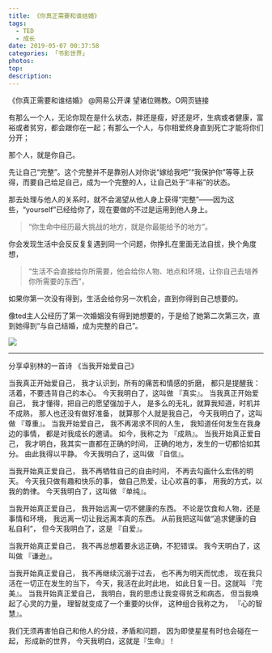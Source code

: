 ```yaml
---
title: 《你真正需要和谁结婚》
tags:
  - TED
  - 成长
date: 2019-05-07 00:37:58
categories: 「书影世界」
photos:
top:
description:
---
```

《你真正需要和谁结婚》 @网易公开课 望诸位赐教。O网页链接

有那么一个人，无论你现在是什么状态，胖还是瘦，好还是坏，生病或者健康，富裕或者贫穷，都会跟你在一起；有那么一个人，与你相爱终身直到死亡才能将你们分开；

那个人，就是你自己。

先让自己“完整”。这个完整并不是靠别人对你说“嫁给我吧”“我保护你”等等上获得，而要自己给足自己，成为一个完整的人，让自己处于“丰裕”的状态。

那去处理与他人的关系时，就不会渴望从他人身上获得“完整”——因为这些，“yourself”已经给你了，现在要做的不过是运用到他人身上。

> “你生命中经历最大挑战的地方，就是你最能给予的地方”。

你会发现生活中会反反复复遇到同一个问题，你挣扎在里面无法自拔，换个角度想，

> “生活不会直接给你所需要，他会给你人物、地点和环境，让你自己去培养你所需要的东西”，

如果你第一次没有得到，生活会给你另一次机会，直到你得到自己想要的。

像ted主人公经历了第一次婚姻没有得到她想要的，于是给了她第二次第三次，直到她得到“与自己结婚，成为完整的自己”。

![](0.jpg)

---

分享卓别林的一首诗
《当我开始爱自己》

当我真正开始爱自己，
我才认识到，所有的痛苦和情感的折磨，
都只是提醒我：活着，不要违背自己的本心。
今天我明白了，这叫做
『真实』。
当我真正开始爱自己，
我才懂得，把自己的愿望强加于人，
是多么的无礼，就算我知道，时机并不成熟，
那人也还没有做好准备，
就算那个人就是我自己，
今天我明白了，这叫做
『尊重』。
当我开始爱自己，
我不再渴求不同的人生，
我知道任何发生在我身边的事情，
都是对我成长的邀请。
如今，我称之为
『成熟』。
当我开始真正爱自己，
我才明白，我其实一直都在正确的时间，
正确的地方，发生的一切都恰如其分。
由此我得以平静。
今天我明白了，这叫做
『自信』。

当我开始真正爱自己，
我不再牺牲自己的自由时间，
不再去勾画什么宏伟的明天。
今天我只做有趣和快乐的事，
做自己热爱，让心欢喜的事，
用我的方式，以我的韵律。
今天我明白了，这叫做
『单纯』。

当我开始真正爱自己，
我开始远离一切不健康的东西。
不论是饮食和人物，还是事情和环境，
我远离一切让我远离本真的东西。
从前我把这叫做“追求健康的自私自利”，
但今天我明白了，这是
『自爱』。

当我开始真正爱自己，
我不再总想着要永远正确，不犯错误。
我今天明白了，这叫做
『谦逊』。

当我开始真正爱自己，
我不再继续沉溺于过去，
也不再为明天而忧虑，
现在我只活在一切正在发生的当下，
今天，我活在此时此地，
如此日复一日。这就叫
『完美』。
当我开始真正爱自己，
我明白，我的思虑让我变得贫乏和病态，
但当我唤起了心灵的力量，
理智就变成了一个重要的伙伴，
这种组合我称之为，
『心的智慧』。

我们无须再害怕自己和他人的分歧，矛盾和问题，
因为即使星星有时也会碰在一起，
形成新的世界，
今天我明白，这就是『生命』！